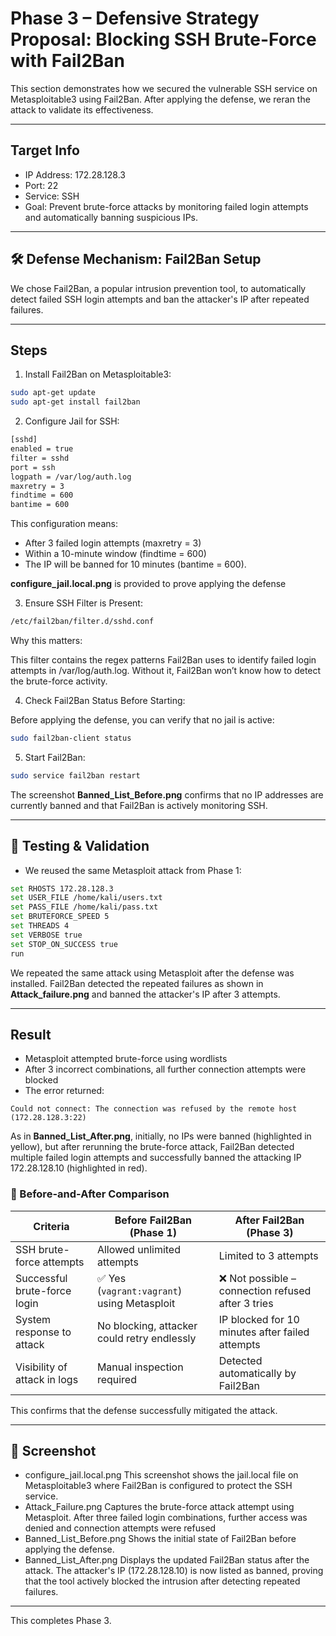 ﻿# Phase 3 – Defensive Strategy Proposal: Blocking SSH Brute-Force with Fail2Ban


This section demonstrates how we secured the vulnerable SSH service on Metasploitable3 using Fail2Ban. After applying the defense, we reran the attack to validate its effectiveness.

---

## Target Info

- IP Address: 172.28.128.3
- Port: 22
- Service: SSH
- Goal: Prevent brute-force attacks by monitoring failed login attempts and automatically banning suspicious IPs.

---

## 🛠 Defense Mechanism: Fail2Ban Setup

We chose Fail2Ban, a popular intrusion prevention tool, to automatically detect failed SSH login attempts and ban the attacker's IP after repeated failures.

---

## Steps

1. Install Fail2Ban on Metasploitable3:

```bash
sudo apt-get update
sudo apt-get install fail2ban
```

2. Configure Jail for SSH:

```bash
[sshd]
enabled = true
filter = sshd
port = ssh
logpath = /var/log/auth.log
maxretry = 3
findtime = 600
bantime = 600
```
This configuration means:

- After 3 failed login attempts (maxretry = 3)
- Within a 10-minute window (findtime = 600)
- The IP will be banned for 10 minutes (bantime = 600).


**configure_jail.local.png** is provided to prove applying the defense 


3. Ensure SSH Filter is Present:

```bash
/etc/fail2ban/filter.d/sshd.conf
```
Why this matters:

This filter contains the regex patterns Fail2Ban uses to identify failed login attempts in /var/log/auth.log.
Without it, Fail2Ban won’t know how to detect the brute-force activity.

4. Check Fail2Ban Status Before Starting:

Before applying the defense, you can verify that no jail is active:

```bash
sudo fail2ban-client status
```


5. Start Fail2Ban:

```bash
sudo service fail2ban restart
```
The screenshot **Banned_List_Before.png** confirms that no IP addresses are currently banned and that Fail2Ban is actively monitoring SSH.

---

## 🔁 Testing & Validation

- We reused the same Metasploit attack from Phase 1:

```bash
set RHOSTS 172.28.128.3
set USER_FILE /home/kali/users.txt
set PASS_FILE /home/kali/pass.txt
set BRUTEFORCE_SPEED 5
set THREADS 4
set VERBOSE true
set STOP_ON_SUCCESS true
run
```

We repeated the same attack using Metasploit after the defense was installed. Fail2Ban detected the repeated failures as shown in **Attack_failure.png** and banned the attacker's IP after 3 attempts.

---

## Result

- Metasploit attempted brute-force using wordlists
- After 3 incorrect combinations, all further connection attempts were blocked
- The error returned:
  
```
Could not connect: The connection was refused by the remote host (172.28.128.3:22)
```

As in **Banned_List_After.png**, initially, no IPs were banned (highlighted in yellow), but after rerunning the brute-force attack, Fail2Ban detected multiple failed login attempts and successfully banned the attacking IP 172.28.128.10 (highlighted in red).

### 🔄 Before-and-After Comparison

| **Criteria**                    | **Before Fail2Ban (Phase 1)**                          | **After Fail2Ban (Phase 3)**                          |
|---------------------------------|--------------------------------------------------------|--------------------------------------------------------|
| SSH brute-force attempts        | Allowed unlimited attempts                            | Limited to 3 attempts                                  |
| Successful brute-force login    | ✅ Yes (`vagrant:vagrant`) using Metasploit            | ❌ Not possible – connection refused after 3 tries     |
| System response to attack       | No blocking, attacker could retry endlessly           | IP blocked for 10 minutes after failed attempts        |
| Visibility of attack in logs    | Manual inspection required                            | Detected automatically by Fail2Ban                    |

This confirms that the defense successfully mitigated the attack.

---

## 📸 Screenshot
- configure_jail.local.png
This screenshot shows the jail.local file on Metasploitable3 where    Fail2Ban is configured to protect the SSH service.
- Attack_Failure.png
Captures the brute-force attack attempt using Metasploit. After three failed login combinations, further access was denied and connection attempts were refused
- Banned_List_Before.png
Shows the initial state of Fail2Ban before applying the defense.
- Banned_List_After.png
Displays the updated Fail2Ban status after the attack. The attacker's IP (172.28.128.10) is now listed as banned, proving that the tool actively blocked the intrusion after detecting repeated failures.





---

This completes Phase 3.

